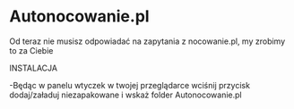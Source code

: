 # Autonocowanie.pl
Od teraz nie musisz odpowiadać na zapytania z nocowanie.pl, my zrobimy to za Ciebie

INSTALACJA

-Będąc w panelu wtyczek w twojej przeglądarce wciśnij przycisk dodaj/załaduj niezapakowane i wskaż folder Autonocowanie.pl
